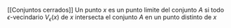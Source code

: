 [[Conjuntos cerrados]]
Un punto $x$ es un punto limite del conjunto $A$ si todo $\epsilon$-vecindario $V_\epsilon(x)$ de $x$ intersecta el conjunto $A$ en un punto distinto de $x$ 